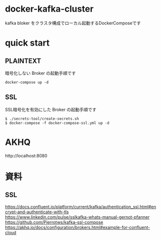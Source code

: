 # docker-kafka-cluster

kafka bloker をクラスタ構成でローカル起動するDockerComposeです

# quick start

## PLAINTEXT

暗号化しない Broker の起動手順です

`docker-compose up -d`

## SSL

SSL暗号化を有効にした Broker の起動手順です

```
$ ./secrets-tool/create-secrets.sh
$ docker-compose -f docker-compose-ssl.yml up -d
```


# AKHQ

http://localhost:8080

# 資料

## SSL

https://docs.confluent.io/platform/current/kafka/authentication_ssl.html#encrypt-and-authenticate-with-tls  
https://www.linkedin.com/pulse/sslkafka-whats-manual-gernot-pfanner  
https://github.com/Pierrotws/kafka-ssl-compose  
https://akhq.io/docs/configuration/brokers.html#example-for-confluent-cloud  

